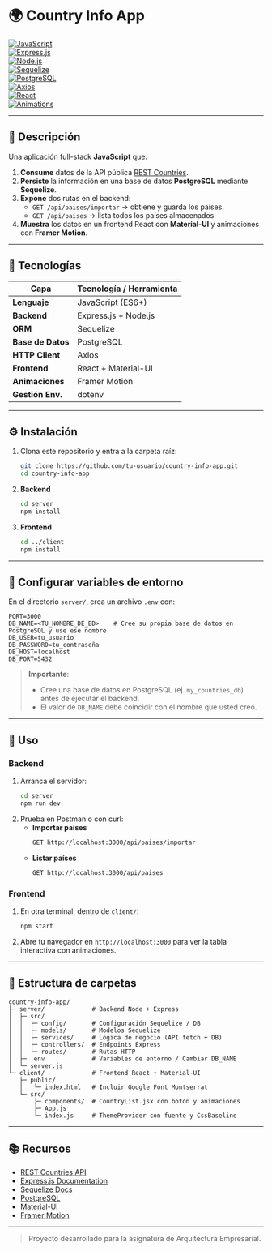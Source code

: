 # 🌍 Country Info App

[![JavaScript](https://img.shields.io/badge/Language-JavaScript-yellow.svg)](https://developer.mozilla.org/docs/Web/JavaScript)  
[![Express.js](https://img.shields.io/badge/Framework-Express.js-lightgrey.svg)](https://expressjs.com/)  
[![Node.js](https://img.shields.io/badge/Runtime-Node.js-green.svg)](https://nodejs.org/)  
[![Sequelize](https://img.shields.io/badge/ORM-Sequelize-blue.svg)](https://sequelize.org/)  
[![PostgreSQL](https://img.shields.io/badge/DB-PostgreSQL-blue.svg)](https://www.postgresql.org/)  
[![Axios](https://img.shields.io/badge/HTTP%20Client-Axios-007ACC.svg)](https://axios-http.com/)  
[![React](https://img.shields.io/badge/Frontend-React-blue.svg)](https://reactjs.org/)  
[![Animations](https://img.shields.io/badge/Animaci%C3%B3n-Framer%20Motion-blueviolet.svg?style=for-the-badge)](https://www.framer.com/motion/)

---

## 📖 Descripción

Una aplicación full-stack **JavaScript** que:

1. **Consume** datos de la API pública [REST Countries](https://restcountries.com/).  
2. **Persiste** la información en una base de datos **PostgreSQL** mediante **Sequelize**.  
3. **Expone** dos rutas en el backend:
   - `GET /api/paises/importar` → obtiene y guarda los países.
   - `GET /api/paises` → lista todos los países almacenados.  
4. **Muestra** los datos en un frontend React con **Material-UI** y animaciones con **Framer Motion**.

---

## 🚀 Tecnologías

| Capa              | Tecnología / Herramienta   |
|-------------------|----------------------------|
| **Lenguaje**      | JavaScript (ES6+)          |
| **Backend**       | Express.js + Node.js       |
| **ORM**           | Sequelize                  |
| **Base de Datos** | PostgreSQL                 |
| **HTTP Client**   | Axios                      |
| **Frontend**      | React + Material-UI        |
| **Animaciones**   | Framer Motion              |
| **Gestión Env.**  | dotenv                     |

---

## ⚙️ Instalación

1. Clona este repositorio y entra a la carpeta raíz:
   ```bash
   git clone https://github.com/tu-usuario/country-info-app.git
   cd country-info-app
   ```

2. **Backend**  
   ```bash
   cd server
   npm install
   ```

3. **Frontend**  
   ```bash
   cd ../client
   npm install
   ```

---

## 📝 Configurar variables de entorno

En el directorio `server/`, crea un archivo `.env` con:

```dotenv
PORT=3000
DB_NAME=<TU_NOMBRE_DE_BD>    # Cree su propia base de datos en PostgreSQL y use ese nombre
DB_USER=tu_usuario
DB_PASSWORD=tu_contraseña
DB_HOST=localhost
DB_PORT=5432
```

> **Importante**:  
> - Cree una base de datos en PostgreSQL (ej. `my_countries_db`) antes de ejecutar el backend.  
> - El valor de `DB_NAME` debe coincidir con el nombre que usted creó.

---

## 📡 Uso

### Backend

1. Arranca el servidor:
   ```bash
   cd server
   npm run dev
   ```
2. Prueba en Postman o con curl:
   - **Importar países**  
     ```bash
     GET http://localhost:3000/api/paises/importar
     ```
   - **Listar países**  
     ```bash
     GET http://localhost:3000/api/paises
     ```

### Frontend

1. En otra terminal, dentro de `client/`:
   ```bash
   npm start
   ```
2. Abre tu navegador en `http://localhost:3000` para ver la tabla interactiva con animaciones.

---

## 🎨 Estructura de carpetas

```
country-info-app/
├─ server/             # Backend Node + Express
│  ├─ src/
│  │  ├─ config/       # Configuración Sequelize / DB
│  │  ├─ models/       # Modelos Sequelize
│  │  ├─ services/     # Lógica de negocio (API fetch + DB)
│  │  ├─ controllers/  # Endpoints Express
│  │  └─ routes/       # Rutas HTTP
│  ├─ .env             # Variables de entorno / Cambiar DB_NAME
│  └─ server.js
└─ client/             # Frontend React + Material-UI
   ├─ public/
   │   └─ index.html   # Incluir Google Font Montserrat
   └─ src/
       ├─ components/  # CountryList.jsx con botón y animaciones
       ├─ App.js
       └─ index.js     # ThemeProvider con fuente y CssBaseline
```

---

## 📚 Recursos

- [REST Countries API](https://restcountries.com/)  
- [Express.js Documentation](https://expressjs.com/)  
- [Sequelize Docs](https://sequelize.org/)  
- [PostgreSQL](https://www.postgresql.org/)  
- [Material-UI](https://mui.com/)  
- [Framer Motion](https://www.framer.com/motion/)  

---

> Proyecto desarrollado para la asignatura de Arquitectura Empresarial.  
